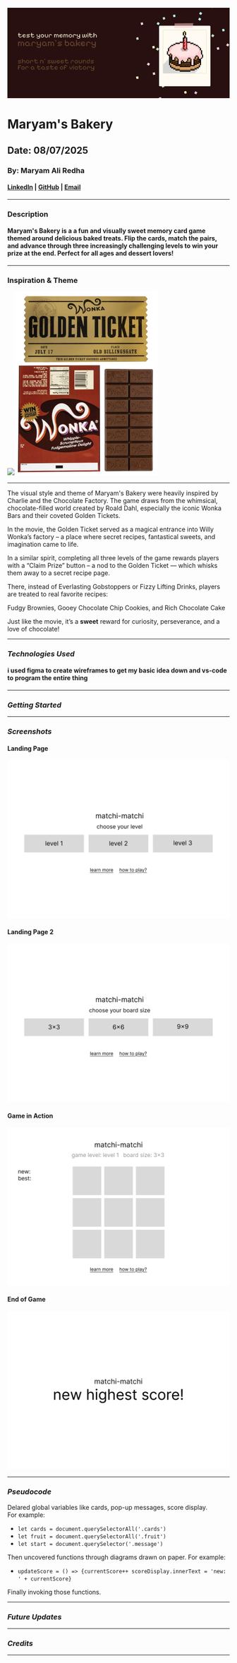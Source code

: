 ![](icons/header.png)
# Maryam's Bakery
## Date: 08/07/2025

### By: Maryam Ali Redha

#### [LinkedIn](https://www.linkedin.com/in/maryam-ali-hasan-98b9a3282/) | [GitHub](https://github.com/maryamalihasanebrahim) | [Email](http://www.gmail.com/)

---

### **Description**

#### Maryam's Bakery is a a fun and visually sweet memory card game themed around delicious baked treats. Flip the cards, match the pairs, and advance through three increasingly challenging levels to win your prize at the end. Perfect for all ages and dessert lovers!
---

### **Inspiration & Theme**
<!-- charlie & the choco fac -->
<!-- ![](https://m.media-amazon.com/images/I/81Dp5Of3zeL.jpg) -->
<img src="https://m.media-amazon.com/images/I/81Dp5Of3zeL.jpg" width="200"><img src="icons/golden_ticket_bar.png" width="325">


---

The visual style and theme of Maryam's Bakery were heavily inspired by Charlie and the Chocolate Factory. The game draws from the whimsical, chocolate-filled world created by Roald Dahl, especially the iconic Wonka Bars and their coveted Golden Tickets.

In the movie, the Golden Ticket served as a magical entrance into Willy Wonka’s factory – a place where secret recipes, fantastical sweets, and imagination came to life.

In a similar spirit, completing all three levels of the game rewards players with a “Claim Prize” button – a nod to the Golden Ticket — which whisks them away to a secret recipe page. 

There, instead of Everlasting Gobstoppers or Fizzy Lifting Drinks, players are treated to real favorite recipes:

Fudgy Brownies, Gooey Chocolate Chip Cookies, and Rich Chocolate Cake

Just like the movie, it’s a **sweet** reward for curiosity, perseverance, and a love of chocolate!

---
### **_Technologies Used_**

#### i used figma to create wireframes to get my basic idea down and vs-code to program the entire thing

---

### **_Getting Started_**

---

### **_Screenshots_**

#### Landing Page

![Landing Page](images/landing.png)

#### Landing Page 2

![Landing Page 2](images/landing-2.png)

#### Game in Action

![Game in Action](images/game.png)

#### End of Game

![End of a Game](images/end.png)

---

### **_Pseudocode_**

Delared global variables like cards, pop-up messages, score display.  
For example:

- `let cards = document.querySelectorAll('.cards')`
- `let fruit = document.querySelectorAll('.fruit')`
- `let start = document.querySelector('.message')`

Then uncovered functions through diagrams drawn on paper.
For example:

- `updateScore = () => {currentScore++ scoreDisplay.innerText = 'new: ' + currentScore}`

Finally invoking those functions.

---

### **_Future Updates_**

---

### **_Credits_**

---
